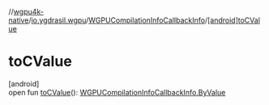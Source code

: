 //[wgpu4k-native](../../../index.md)/[io.ygdrasil.wgpu](../index.md)/[WGPUCompilationInfoCallbackInfo](index.md)/[[android]toCValue]([android]to-c-value.md)

# toCValue

[android]\
open fun [toCValue]([android]to-c-value.md)(): [WGPUCompilationInfoCallbackInfo.ByValue](../../io.ygdrasil.wgpu.android/-w-g-p-u-compilation-info-callback-info/-by-value/index.md)